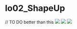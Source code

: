 # lo02_ShapeUp
// TO DO better than this
![](https://media.giphy.com/media/1fosq5dDEayCqxQvuY/giphy.gif)
![](https://media.giphy.com/media/26gsetuXxUjaWPLA4/giphy.gif)
![](https://media.giphy.com/media/26xBKqeFFspRZjDTW/giphy.gif)
